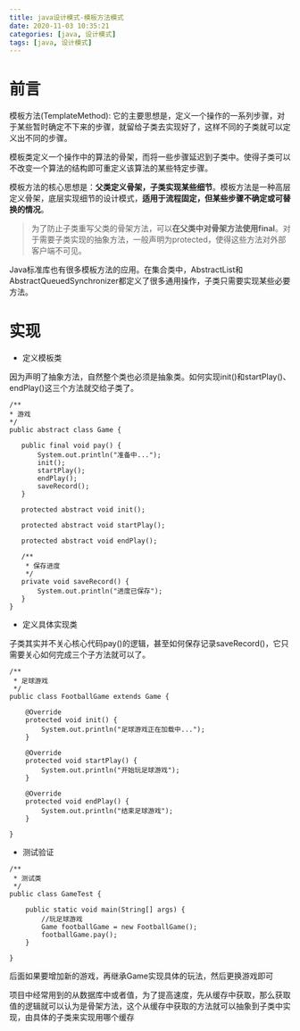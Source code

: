 ```yaml
---
title: java设计模式-模板方法模式
date: 2020-11-03 10:35:21
categories: [java, 设计模式] 
tags: [java, 设计模式]
---
```


# 前言

模板方法(TemplateMethod): 它的主要思想是，定义一个操作的一系列步骤，对于某些暂时确定不下来的步骤，就留给子类去实现好了，这样不同的子类就可以定义出不同的步骤。

模板类定义一个操作中的算法的骨架，而将一些步骤延迟到子类中。使得子类可以不改变一个算法的结构即可重定义该算法的某些特定步骤。

模板方法的核心思想是：**父类定义骨架，子类实现某些细节**。模板方法是一种高层定义骨架，底层实现细节的设计模式，**适用于流程固定，但某些步骤不确定或可替换的情况**。

> 为了防止子类重写父类的骨架方法，可以**在父类中对骨架方法使用final**。对于需要子类实现的抽象方法，一般声明为protected，使得这些方法对外部客户端不可见。

Java标准库也有很多模板方法的应用。在集合类中，AbstractList和AbstractQueuedSynchronizer都定义了很多通用操作，子类只需要实现某些必要方法。

 <!-- more -->

 # 实现

 * 定义模板类

  因为声明了抽象方法，自然整个类也必须是抽象类。如何实现init()和startPlay()、endPlay()这三个方法就交给子类了。

 ```
 /**
 * 游戏
 */
public abstract class Game {

    public final void pay() {
        System.out.println("准备中...");
        init();
        startPlay();
        endPlay();
        saveRecord();
    }

    protected abstract void init();

    protected abstract void startPlay();

    protected abstract void endPlay();

    /**
     * 保存进度
     */
    private void saveRecord() {
        System.out.println("进度已保存");
    }
}

 ```

 * 定义具体实现类
  
子类其实并不关心核心代码pay()的逻辑，甚至如何保存记录saveRecord()，它只需要关心如何完成三个子方法就可以了。

```
/**
 * 足球游戏
 */
public class FootballGame extends Game {

    @Override
    protected void init() {
        System.out.println("足球游戏正在加载中...");
    }

    @Override
    protected void startPlay() {
        System.out.println("开始玩足球游戏");
    }

    @Override
    protected void endPlay() {
        System.out.println("结束足球游戏");
    }

}

```

* 测试验证
  
```
/**
 * 测试类
 */
public class GameTest {

    public static void main(String[] args) {
        //玩足球游戏
        Game footballGame = new FootballGame();
        footballGame.pay();
    }

}

```

后面如果要增加新的游戏，再继承Game实现具体的玩法，然后更换游戏即可

项目中经常用到的从数据库中或者值，为了提高速度，先从缓存中获取，那么获取值的逻辑就可以认为是骨架方法，这个从缓存中获取的方法就可以抽象到子类中实现，由具体的子类来实现用哪个缓存